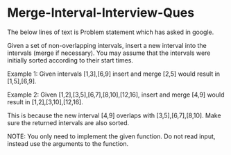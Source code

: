 # Merge-Interval-Interview-Ques

The below lines of text is Problem statement which has asked in google.

Given a set of non-overlapping intervals, insert a new interval into the intervals (merge if necessary).
You may assume that the intervals were initially sorted according to their start times.

Example 1:
Given intervals [1,3],[6,9] insert and merge [2,5] would result in [1,5],[6,9].

Example 2:
Given [1,2],[3,5],[6,7],[8,10],[12,16], insert and merge [4,9] would result in [1,2],[3,10],[12,16].

This is because the new interval [4,9] overlaps with [3,5],[6,7],[8,10].
Make sure the returned intervals are also sorted.

NOTE:
You only need to implement the given function. Do not read input, instead use the arguments to the function.
